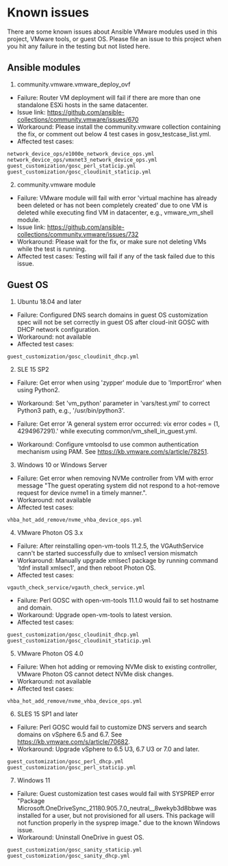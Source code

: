 # Known issues
There are some known issues about Ansible VMware modules used in this project, VMware tools, or guest OS. Please file an issue to this project when you hit any failure in the testing but not listed here.

## Ansible modules
1. community.vmware.vmware_deploy_ovf
* Failure: Router VM deployment will fail if there are more than one standalone ESXi hosts in the same datacenter. 
* Issue link: https://github.com/ansible-collections/community.vmware/issues/670
* Workaround: Please install the community.vmware collection containing the fix, or comment out below 4 test cases in gosv_testcase_list.yml.
* Affected test cases:
```
network_device_ops/e1000e_network_device_ops.yml
network_device_ops/vmxnet3_network_device_ops.yml
guest_customization/gosc_perl_staticip.yml
guest_customization/gosc_cloudinit_staticip.yml
```

2. community.vmware module
* Failure: VMware module will fail with error 'virtual machine has already been deleted or has not been completely created' due to one VM is deleted while executing find VM in datacenter, e.g., vmware_vm_shell module.    
* Issue link: https://github.com/ansible-collections/community.vmware/issues/732
* Workaround: Please wait for the fix, or make sure not deleting VMs while the test is running.
* Affected test cases: Testing will fail if any of the task failed due to this issue.

## Guest OS
1. Ubuntu 18.04 and later
* Failure: Configured DNS search domains in guest OS customization spec will not be set correctly in guest OS after cloud-init GOSC with DHCP network configuration.
* Workaround: not available
* Affected test cases:
```
guest_customization/gosc_cloudinit_dhcp.yml
```
2. SLE 15 SP2
* Failure: Get error when using 'zypper' module due to 'ImportError' when using Python2.
* Workaround: Set 'vm_python' parameter in 'vars/test.yml' to correct Python3 path, e.g., '/usr/bin/python3'.

* Failure: Get error 'A general system error occurred: vix error codes = (1, 4294967291).' while executing common/vm_shell_in_guest.yml.
* Workaround: Configure vmtoolsd to use common authentication mechanism using PAM. See https://kb.vmware.com/s/article/78251.

3. Windows 10 or Windows Server
* Failure: Get error when removing NVMe controller from VM with error message "The guest operating system did not respond to a hot-remove request for device nvme1 in a timely manner.".
* Workaround: not available
* Affected test cases:
```
vhba_hot_add_remove/nvme_vhba_device_ops.yml
```

4. VMware Photon OS 3.x
* Failure: After reinstalling open-vm-tools 11.2.5, the VGAuthService cann't be started successfully due to xmlsec1 version mismatch
* Workaround: Manually upgrade xmlsec1 package by running command 'tdnf install xmlsec1', and then reboot Photon OS.
* Affected test cases:
```
vgauth_check_service/vgauth_check_service.yml
```

* Failure: Perl GOSC with open-vm-tools 11.1.0 would fail to set hostname and domain.
* Workaround: Upgrade open-vm-tools to latest version.
* Affected test cases:
```
guest_customization/gosc_cloudinit_dhcp.yml
guest_customization/gosc_cloudinit_staticip.yml
```

5. VMware Photon OS 4.0
* Failure: When hot adding or removing NVMe disk to existing controller, VMware Photon OS cannot detect NVMe disk changes.
* Workaround: not available
* Affected test cases:
```
vhba_hot_add_remove/nvme_vhba_device_ops.yml
```

6. SLES 15 SP1 and later
* Failure: Perl GOSC would fail to customize DNS servers and search domains on vSphere 6.5 and 6.7. See https://kb.vmware.com/s/article/70682.
* Workaround: Upgrade vSphere to 6.5 U3, 6.7 U3 or 7.0 and later.
```
guest_customization/gosc_perl_dhcp.yml
guest_customization/gosc_perl_staticip.yml
```

7. Windows 11
* Failure: Guest customization test cases would fail with SYSPREP error "Package Microsoft.OneDriveSync_21180.905.7.0_neutral__8wekyb3d8bbwe was installed for a user, but not provisioned for all users. This package will not function properly in the sysprep image." due to the known Windows issue.
* Workaround: Uninstall OneDrive in guest OS.
```
guest_customization/gosc_sanity_staticip.yml
guest_customization/gosc_sanity_dhcp.yml
```
